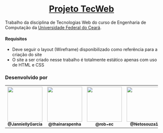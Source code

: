 <h1 align="center"><a href="https://github.com/JanniellyGarcia/projeto-tecweb">Projeto TecWeb</a></h1>
<p>
    Trabalho da disciplina de Tecnologias Web 
    do curso de Engenharia de Computação da <a href="https://www.ufc.br/">Universidade Federal do Ceará</a>.
</p>

<h4>Requisitos</h4>
<ul>
    <li>Deve seguir o layout (Wireframe) disponibilizado como referência para a criação do site</li>
    <li>O site a ser criado nesse trabalho é totalmente estático apenas com uso de HTML e CSS</li>
</ul>

<h3>Desenvolvido por</h3>
<table>
  <tr>
    <th>
      <a href="https://github.com/JanniellyGarcia">
        <img src="https://avatars.githubusercontent.com/JanniellyGarcia" width="115"><br>
        <sub>@JanniellyGarcia</sub>
      </a>
    </th>
    <th>
      <a href="https://github.com/thainarapenha">
        <img src="https://avatars.githubusercontent.com/thainarapenha" width="115"><br>
        <sub>@thainarapenha</sub>
      </a>
    </th>
    <th>
      <a href="https://github.com/rob-ec">
        <img src="https://avatars.githubusercontent.com/rob-ec" width="115"><br>
        <sub>@rob-ec</sub>
      </a>
    </th>
    <th>
      <a href="https://github.com/Netosouza1">
        <img src="https://avatars.githubusercontent.com/Netosouza1" width="115"><br>
        <sub>@Netosouza1</sub>
      </a>
    </th>
  </tr>
</table>